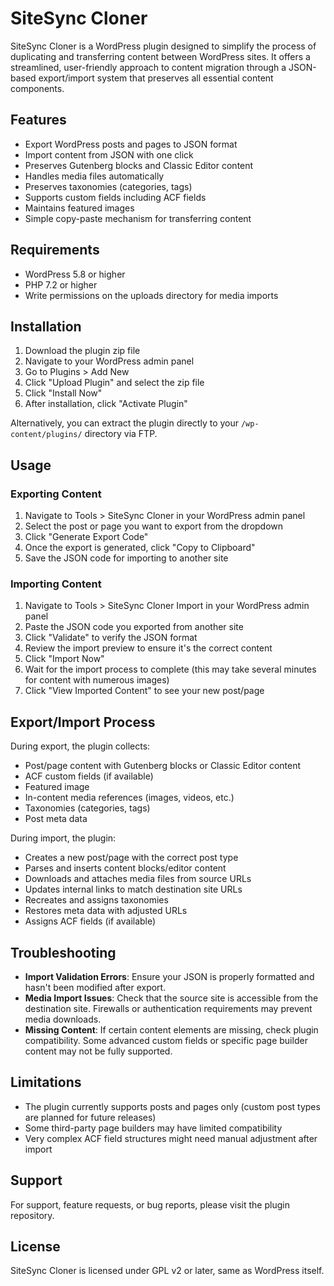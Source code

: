 # SiteSync Cloner

SiteSync Cloner is a WordPress plugin designed to simplify the process of duplicating and transferring content between WordPress sites. It offers a streamlined, user-friendly approach to content migration through a JSON-based export/import system that preserves all essential content components.

## Features

- Export WordPress posts and pages to JSON format
- Import content from JSON with one click
- Preserves Gutenberg blocks and Classic Editor content
- Handles media files automatically
- Preserves taxonomies (categories, tags)
- Supports custom fields including ACF fields
- Maintains featured images
- Simple copy-paste mechanism for transferring content

## Requirements

- WordPress 5.8 or higher
- PHP 7.2 or higher
- Write permissions on the uploads directory for media imports

## Installation

1. Download the plugin zip file
2. Navigate to your WordPress admin panel
3. Go to Plugins > Add New
4. Click "Upload Plugin" and select the zip file
5. Click "Install Now"
6. After installation, click "Activate Plugin"

Alternatively, you can extract the plugin directly to your `/wp-content/plugins/` directory via FTP.

## Usage

### Exporting Content

1. Navigate to Tools > SiteSync Cloner in your WordPress admin panel
2. Select the post or page you want to export from the dropdown
3. Click "Generate Export Code"
4. Once the export is generated, click "Copy to Clipboard"
5. Save the JSON code for importing to another site

### Importing Content

1. Navigate to Tools > SiteSync Cloner Import in your WordPress admin panel
2. Paste the JSON code you exported from another site
3. Click "Validate" to verify the JSON format
4. Review the import preview to ensure it's the correct content
5. Click "Import Now"
6. Wait for the import process to complete (this may take several minutes for content with numerous images)
7. Click "View Imported Content" to see your new post/page

## Export/Import Process

During export, the plugin collects:
- Post/page content with Gutenberg blocks or Classic Editor content
- ACF custom fields (if available)
- Featured image
- In-content media references (images, videos, etc.)
- Taxonomies (categories, tags)
- Post meta data

During import, the plugin:
- Creates a new post/page with the correct post type
- Parses and inserts content blocks/editor content
- Downloads and attaches media files from source URLs
- Updates internal links to match destination site URLs
- Recreates and assigns taxonomies
- Restores meta data with adjusted URLs
- Assigns ACF fields (if available)

## Troubleshooting

- **Import Validation Errors**: Ensure your JSON is properly formatted and hasn't been modified after export.
- **Media Import Issues**: Check that the source site is accessible from the destination site. Firewalls or authentication requirements may prevent media downloads.
- **Missing Content**: If certain content elements are missing, check plugin compatibility. Some advanced custom fields or specific page builder content may not be fully supported.

## Limitations

- The plugin currently supports posts and pages only (custom post types are planned for future releases)
- Some third-party page builders may have limited compatibility
- Very complex ACF field structures might need manual adjustment after import

## Support

For support, feature requests, or bug reports, please visit the plugin repository.

## License

SiteSync Cloner is licensed under GPL v2 or later, same as WordPress itself.
